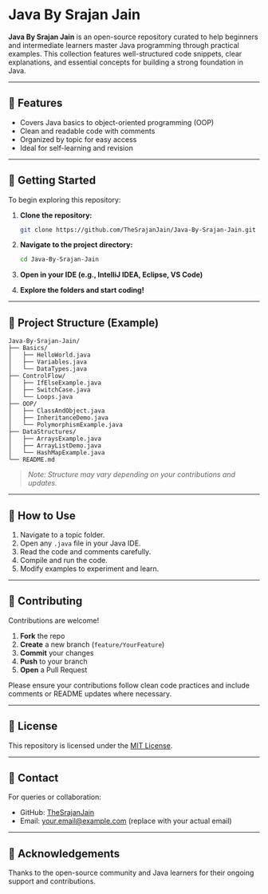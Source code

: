 # Java By Srajan Jain

**Java By Srajan Jain** is an open-source repository curated to help beginners and intermediate learners master Java programming through practical examples. This collection features well-structured code snippets, clear explanations, and essential concepts for building a strong foundation in Java.

---

## 📂 Features

* Covers Java basics to object-oriented programming (OOP)
* Clean and readable code with comments
* Organized by topic for easy access
* Ideal for self-learning and revision

---

## 🚀 Getting Started

To begin exploring this repository:

1. **Clone the repository:**

   ```bash
   git clone https://github.com/TheSrajanJain/Java-By-Srajan-Jain.git
   ```

2. **Navigate to the project directory:**

   ```bash
   cd Java-By-Srajan-Jain
   ```

3. **Open in your IDE (e.g., IntelliJ IDEA, Eclipse, VS Code)**

4. **Explore the folders and start coding!**

---

## 📁 Project Structure (Example)

```plaintext
Java-By-Srajan-Jain/
├── Basics/
│   ├── HelloWorld.java
│   ├── Variables.java
│   └── DataTypes.java
├── ControlFlow/
│   ├── IfElseExample.java
│   ├── SwitchCase.java
│   └── Loops.java
├── OOP/
│   ├── ClassAndObject.java
│   ├── InheritanceDemo.java
│   └── PolymorphismExample.java
├── DataStructures/
│   ├── ArraysExample.java
│   ├── ArrayListDemo.java
│   └── HashMapExample.java
└── README.md
```

> *Note: Structure may vary depending on your contributions and updates.*

---

## 🔄 How to Use

1. Navigate to a topic folder.
2. Open any `.java` file in your Java IDE.
3. Read the code and comments carefully.
4. Compile and run the code.
5. Modify examples to experiment and learn.

---

## 👥 Contributing

Contributions are welcome!

1. **Fork** the repo
2. **Create** a new branch (`feature/YourFeature`)
3. **Commit** your changes
4. **Push** to your branch
5. **Open** a Pull Request

Please ensure your contributions follow clean code practices and include comments or README updates where necessary.

---

## 📝 License

This repository is licensed under the [MIT License](LICENSE).

---

## 🙋 Contact

For queries or collaboration:

* GitHub: [TheSrajanJain](https://github.com/TheSrajanJain)
* Email: [your.email@example.com](mailto:your.email@example.com) (replace with your actual email)

---

## 🌟 Acknowledgements

Thanks to the open-source community and Java learners for their ongoing support and contributions.
